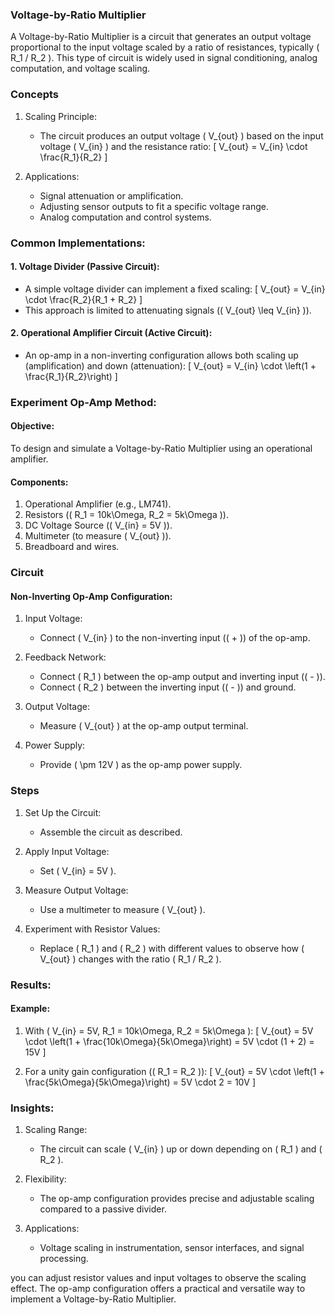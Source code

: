 ### Voltage-by-Ratio Multiplier

A Voltage-by-Ratio Multiplier is a circuit that generates an output voltage proportional to the input voltage scaled by a ratio of resistances, typically \( R_1 / R_2 \). This type of circuit is widely used in signal conditioning, analog computation, and voltage scaling.

### Concepts

1. Scaling Principle:
   - The circuit produces an output voltage \( V_{out} \) based on the input voltage \( V_{in} \) and the resistance ratio:
     \[
     V_{out} = V_{in} \cdot \frac{R_1}{R_2}
     \]

2. Applications:
   - Signal attenuation or amplification.
   - Adjusting sensor outputs to fit a specific voltage range.
   - Analog computation and control systems.

### Common Implementations:

#### 1. Voltage Divider (Passive Circuit):

- A simple voltage divider can implement a fixed scaling:
  \[
  V_{out} = V_{in} \cdot \frac{R_2}{R_1 + R_2}
  \]
- This approach is limited to attenuating signals (\( V_{out} \leq V_{in} \)).

#### 2. Operational Amplifier Circuit (Active Circuit):

- An op-amp in a non-inverting configuration allows both scaling up (amplification) and down (attenuation):
  \[
  V_{out} = V_{in} \cdot \left(1 + \frac{R_1}{R_2}\right)
  \]

### Experiment Op-Amp Method:

#### Objective:

To design and simulate a Voltage-by-Ratio Multiplier using an operational amplifier.

#### Components:

1. Operational Amplifier (e.g., LM741).
2. Resistors (\( R_1 = 10k\Omega, R_2 = 5k\Omega \)).
3. DC Voltage Source (\( V_{in} = 5V \)).
4. Multimeter (to measure \( V_{out} \)).
5. Breadboard and wires.

### Circuit

#### Non-Inverting Op-Amp Configuration:

1. Input Voltage:
   - Connect \( V_{in} \) to the non-inverting input (\( + \)) of the op-amp.

2. Feedback Network:
   - Connect \( R_1 \) between the op-amp output and inverting input (\( - \)).
   - Connect \( R_2 \) between the inverting input (\( - \)) and ground.

3. Output Voltage:
   - Measure \( V_{out} \) at the op-amp output terminal.

4. Power Supply:
   - Provide \( \pm 12V \) as the op-amp power supply.

### Steps

1. Set Up the Circuit:
   - Assemble the circuit as described.

2. Apply Input Voltage:
   - Set \( V_{in} = 5V \).

3. Measure Output Voltage:
   - Use a multimeter to measure \( V_{out} \).

4. Experiment with Resistor Values:
   - Replace \( R_1 \) and \( R_2 \) with different values to observe how \( V_{out} \) changes with the ratio \( R_1 / R_2 \).

### Results:

#### Example:

1. With \( V_{in} = 5V, R_1 = 10k\Omega, R_2 = 5k\Omega \):
   \[
   V_{out} = 5V \cdot \left(1 + \frac{10k\Omega}{5k\Omega}\right) = 5V \cdot (1 + 2) = 15V
   \]

2. For a unity gain configuration (\( R_1 = R_2 \)):
   \[
   V_{out} = 5V \cdot \left(1 + \frac{5k\Omega}{5k\Omega}\right) = 5V \cdot 2 = 10V
   \]

### Insights:

1. Scaling Range:
   - The circuit can scale \( V_{in} \) up or down depending on \( R_1 \) and \( R_2 \).

2. Flexibility:
   - The op-amp configuration provides precise and adjustable scaling compared to a passive divider.

3. Applications:
   - Voltage scaling in instrumentation, sensor interfaces, and signal processing.

 you can adjust resistor values and input voltages to observe the scaling effect. The op-amp configuration offers a practical and versatile way to implement a Voltage-by-Ratio Multiplier.
